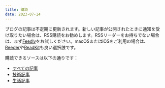 ```yaml
---
title: 購読
date: 2023-07-14
---
```


ブログの記事は不定期に更新されます。新しい記事が公開されたときに通知を受け取りたい場合は、RSS購読をお勧めします。RSSリーダーをお持ちでない場合は、まず[Feedly](https://feedly.com/)をお試しください。macOSまたはiOSをご利用の場合は、[Reeder](https://reederapp.com/)や[ReadKit](https://readkit.app/)も良い選択肢です。

購読できるソースは以下の通りです：
- [すべての記事](/rss/ja.xml)
- [技術記事](/rss/ja/tech.xml)
- [生活記事](/rss/ja/life.xml)
